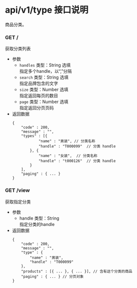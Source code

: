 # api/v1/type 接口说明

商品分类。

### **GET /**

获取分类列表

<!-- .api-param -->

* 参数
    * ```handles``` 类型：String 选填<br/>指定多个handle，以“,”分隔
    * ```search``` 类型：String 选填<br/>指定品牌包含的文字
    * ```size``` 类型：Number 选填<br/>指定返回每页的数目
    * ```page``` 类型：Number 选填<br/>指定返回分页页码
* 返回数据
    ```
    {
        "code" : 200,
        "message" : "",
        "types" : [{
                "name" : "男装", // 分类名称
                "handle" : "T000099"  // 分类 handle
            }, {
                "name" : "女装",  // 分类名称
                "handle" : "t000126"  // 分类 handle
            }
        ],
        "paging" : { ... }
    }
    ```

<!-- endapi -->

### **GET /view**

获取指定分类

<!-- .api-param -->

* 参数
  * handle 类型：String<br/>指定分类的handle
* 返回数据
    ```
    {
        "code" : 200,
        "message" : "",
        "type" : {
            "name" : "男装",
            "handle" : "T000099"
        },
        "products" : [{ ... }, { ... }], // 含有这个分类的商品
        "paging" : { ... } // 分页对象
    }
    ```

